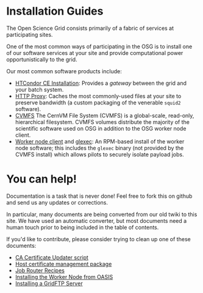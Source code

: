 Installation Guides
===================

The Open Science Grid consists primarily of a fabric of services at
participating sites.

One of the most common ways of participating in the OSG is to install
one of our software services at your site and provide computational
power opportunistically to the grid.

Our most common software products include:

* [HTCondor CE Installation](compute-element/install-htcondor-ce.md): Provides a _gateway_
  between the grid and your batch system.
* [HTTP Proxy](data/squid.md): Caches the most commonly-used files at your
  site to preserve bandwidth (a custom packaging of the venerable `squid2` software).
* [CVMFS](client/cvmfs.md) The CernVM File System (CVMFS) is a global-scale, read-only,
  hierarchical filesystem.  CVMFS volumes distribute the majority of the scientific
  software used on OSG in addition to the OSG worker node client.
* [Worker node client](client/wn.md) and [glexec](client/glexec.md): An RPM-based install
  of the worker node software; this includes the `glexec` binary (not provided by the
  CVMFS install) which allows pilots to securely isolate payload jobs.


You can help!
=============

Documentation is a task that is never done!  Feel free to fork this on github and
send us any updates or corrections.

In particular, many documents are being converted from our old twiki to this site.
We have used an automatic converter, but most documents need a human touch prior
to being included in the table of contents.

If you'd like to contribute, please consider trying to clean up one of these
documents:

* [CA Certificate Updater script](common/ca_updater.md)
* [Host certificate management package](common/cert_scripts.md)
* [Job Router Recipes](compute-element/job_router.md)
* [Installing the Worker Node from OASIS](client/wn-oasis.md)
* [Installing a GridFTP Server](data/gridftp.md)

